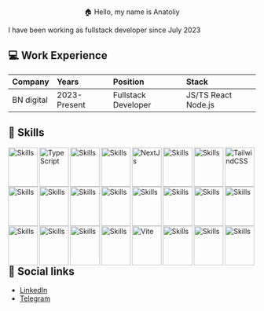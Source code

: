 
<p align="center"> 🏠 Hello, my name is Anatoliy</p>
I have been working as fullstack developer since July 2023




## 💻 Work Experience
| Company | Years | Position | Stack |
| :------------ | :----------- | :----------- | :----------- |
| BN digital | 2023-Present | Fullstack Developer | JS/TS React Node.js |



## 🔨 Skills
<img src="https://cdn.jsdelivr.net/gh/devicons/devicon/icons/javascript/javascript-original.svg" alt="Skills" align="left" width="60" height="80"/>  
<img src="https://raw.githubusercontent.com/danielcranney/readme-generator/main/public/icons/skills/typescript-colored.svg" align="left" width="60" height="80" alt="TypeScript" />
<img src="https://cdn.jsdelivr.net/gh/devicons/devicon/icons/react/react-original.svg" alt="Skills" align="left" width="60" height="80"/>  
<img src="https://cdn.jsdelivr.net/gh/devicons/devicon/icons/nodejs/nodejs-original.svg" alt="Skills" align="left" width="60" height="80"/>  
<img src="https://raw.githubusercontent.com/danielcranney/readme-generator/main/public/icons/skills/nextjs-colored.svg" align="left" width="60" height="80" alt="NextJs" />
<img src="https://cdn.jsdelivr.net/gh/devicons/devicon/icons/materialui/materialui-original.svg" alt="Skills" align="left" width="60" height="80"/>  
<img src="https://cdn.jsdelivr.net/gh/devicons/devicon/icons/redux/redux-original.svg" alt="Skills" align="left" width="60" height="80"/> 
<img src="https://raw.githubusercontent.com/danielcranney/readme-generator/main/public/icons/skills/tailwindcss-colored.svg" align="left" width="60" height="80" alt="TailwindCSS" />
<img src="https://cdn.jsdelivr.net/gh/devicons/devicon/icons/webpack/webpack-original.svg" alt="Skills" align="left" width="60" height="80"/>  
<img src="https://cdn.jsdelivr.net/gh/devicons/devicon/icons/graphql/graphql-plain.svg" alt="Skills" align="left" width="60" height="80"/>  
<img src="https://cdn.jsdelivr.net/gh/devicons/devicon/icons/express/express-original.svg" alt="Skills" align="left" width="60" height="80"/>  
<img src="https://cdn.jsdelivr.net/gh/devicons/devicon/icons/mongodb/mongodb-original.svg" alt="Skills" align="left" width="60" height="80"/>  
<img src="https://cdn.jsdelivr.net/gh/devicons/devicon/icons/xcode/xcode-original.svg" alt="Skills" align="left" width="60" height="80"/>  
<img src="https://cdn.jsdelivr.net/gh/devicons/devicon/icons/figma/figma-original.svg" alt="Skills" align="left" width="60" height="80"/>  
<img src="https://cdn.jsdelivr.net/gh/devicons/devicon/icons/webstorm/webstorm-original.svg" alt="Skills" align="left" width="60" height="80"/>  
<img src="https://cdn.jsdelivr.net/gh/devicons/devicon/icons/vscode/vscode-original.svg" alt="Skills" align="left" width="60" height="80"/>  
<img src="https://cdn.jsdelivr.net/gh/devicons/devicon/icons/slack/slack-original.svg" alt="Skills" align="left" width="60" height="80"/>  
<img src="https://cdn.jsdelivr.net/gh/devicons/devicon/icons/git/git-original.svg" alt="Skills" align="left" width="60" height="80"/>  
<img src="https://cdn.jsdelivr.net/gh/devicons/devicon/icons/github/github-original.svg" alt="Skills" align="left" width="60" height="80"/>  
<img src="https://cdn.jsdelivr.net/gh/devicons/devicon/icons/trello/trello-plain.svg" alt="Skills" align="left" width="60" height="80"/> 
<img src="https://raw.githubusercontent.com/danielcranney/readme-generator/main/public/icons/skills/vite-colored.svg" align="left" width="60" height="80" alt="Vite" />
<img src="https://cdn.jsdelivr.net/gh/devicons/devicon/icons/html5/html5-original.svg" alt="Skills" align="left" width="60" height="80"/> 
<img src="https://cdn.jsdelivr.net/gh/devicons/devicon/icons/css3/css3-original.svg" alt="Skills" align="left" width="60" height="80"/>  
<img src="https://cdn.jsdelivr.net/gh/devicons/devicon/icons/sass/sass-original.svg" alt="Skills" align="left" width="60" height="80"/> 




<br><br><br><br><br><br><br>

## 📰 Social links
 - [LinkedIn](linkedin.com/in/anatoliyyakovenko)
 - [Telegram](https://t.me/YakovenkoAnatoliy)




